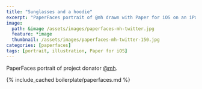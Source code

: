 ```yaml
---
title: "Sunglasses and a hoodie"
excerpt: "PaperFaces portrait of @mh drawn with Paper for iOS on an iPad."
image: 
  path: &image /assets/images/paperfaces-mh-twitter.jpg 
  feature: *image
  thumbnail: /assets/images/paperfaces-mh-twitter-150.jpg
categories: [paperfaces]
tags: [portrait, illustration, Paper for iOS]
---
```


PaperFaces portrait of project donator [@mh](https://twitter.com/mh).

{% include_cached boilerplate/paperfaces.md %}
